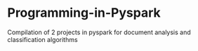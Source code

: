 # Programming-in-Pyspark
Compilation of 2 projects in pyspark for document analysis and classification algorithms 
